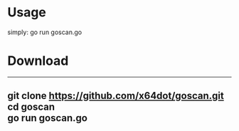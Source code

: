 # Usage
simply: go run goscan.go
# Download 
---
git clone https://github.com/x64dot/goscan.git <br>
cd goscan<br>
go run goscan.go
---

